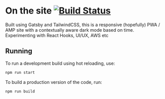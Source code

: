 # On the site [![Build Status](https://travis-ci.com/pandasa123/pandasa123.github.io.svg?branch=master)](https://travis-ci.com/pandasa123/pandasa123.github.io)

Built using Gatsby and TailwindCSS, this is a responsive (hopefully) PWA / AMP site with a contextually aware dark mode based on time. Experimenting with React Hooks, UI/UX, AWS etc

## Running

To run a development build using hot reloading, use:

```javascript
npm run start
```

To build a production version of the code, run:

```javascript
npm run build
```
